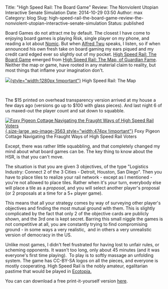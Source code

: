 Title: "High Speed Rail: The Board Game" Review: The Nonviolent Utopian Interactive Senate Simulation
Date: 2014-10-29 03:50
Author: max
Category: blog
Slug: high-speed-rail-the-board-game-review-the-nonviolent-utopian-interactive-senate-simulation
Status: published

Board Games do not attract me by default. The closest I have come to enjoying board games is playing Risk, single player on my phone, and reading a lot about [Nomic](https://en.wikipedia.org/wiki/Nomic). But when [Alfred Twu](http://www.ocf.berkeley.edu/~atwu/firstcultural/fci_main.html) speaks, I listen, so if when announced his own fresh take on board gaming my ears piqued and my credit card edged ever so slightly out of my pocket. [High Speed Rail: The Board Game](https://www.kickstarter.com/projects/1700980409/high-speed-rail-board-game) emerged from [High Speed Rail: The Map, of Guardian Fame](http://www.theguardian.com/commentisfree/2013/feb/06/us-high-speed-rail-network-possible). Neither the map or game, have rooted in any material claim to reality, but most things that inflame your imagination don't.

[![](https://5780613a-a-62cb3a1a-s-sites.googlegroups.com/site/californiarailmap/us-high-speed-rail-system/US-High-Speed-Rail-System-by-FirstCultural-2013-02-03.png?attachauth=ANoY7coZa8WBXJlVc0dcnBWx15wheGZJs-CpqET_vo2P7hiA13v-UB64BgcRAemaXKdxoHI4t4GAk_btd7QDXdqqg56wg3kJOT7ZOzKao186tmWva1ed7lJ-60aFpwKbs5rUh7uMh_530ubnQsGfErvSDC4clkpkD1UD_7-tXVdhMkRwm6eKve-alb6YBFzuj_CW7l4J0xzgvcC7VMebsLrat6IuEINEtzM6789_lnfOhaC8BiUI3Xc3REfg2albRYqUc_kTQB1KAHndNe7kiEb4d4qgSuo1-bzfGt2yjJWwEjHnLLPnNJAs1PPb08ahoSH9y5i_LEFu&attredirects=0){style="width:1280px !important"}](https://sites.google.com/site/californiarailmap/us-high-speed-rail-system) High Speed Rail: The Map

 

The $15 printed on overhead transparency version arrived at my house a few days ago (versions go up to $100 with glass pieces). And last night 6 of us maxed-out the player count and sat down to squabble.

[![Foxy Pigeon Cottage Navigating the Fraught Ways of High Speed Rail Voters]({static}/images/uploads/2014/10/IMG_20141026_210214253.jpg){.size-large .wp-image-3563 style="width:474px !important"}]({static}/images/uploads/2014/10/IMG_20141026_210214253.jpg) Foxy Pigeon Cottage Navigating the Fraught Ways of High Speed Rail Voters

Except, there was rather little squabbling, and that completely changed my mind about what board games can be. The key thing to know about the HSR, is that you can't move.

The situation is that you are given 3 objectives, of the type "Logistics Industry: Connect 2 of the 3 Cities - Detroit, Houston, San Diego". Then you have to place tiles to realize your rail network - except as I mentioned - you're not allowed to place tiles. Rather when it's *your* turn, everybody else will place a tile as a *proposal*, and you will select another player's proposal (or 2 proposals at a time for a 5+ player game).

This means that all your strategy comes by way of surveying other player's objectives and finding the most mutual ground with them. This is slightly complicated by the fact that only 2 of the objective cards are publicly shown, and the 3rd one is kept secret. Barring this small niggle the games is not competitive at all, you are constantly trying to find compromising ground - in some ways a very realistic,  and in others a very unrealistic version of democracy in the US.

Unlike most games, I didn't feel frustrated for having lost to unfair rules, or scheming opponents. It wasn't too long, only about 45 minutes (and it was everyone's first time playing).  To play is to softly massage an unfolding  system. The game has CC-BY-SA logos on all the pieces, and everyone is mostly cooperating. High Speed Rail is the nobly amateur, egalitarian pastime that would be played in [Ecotopia.](https://en.wikipedia.org/wiki/Ecotopia)

You can can download a free print-it-yourself version [here](https://www.dropbox.com/sh/r6jvjo10l56tji5/AAAjPawQkEl5e5naeA6s6cCVa?dl=0).
